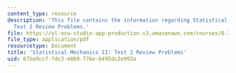 ```yaml
---
content_type: resource
description: 'This file contains the information regarding Statistical Mechanics II:
  Test 2 Review Problems.'
file: https://ol-ocw-studio-app-production.s3.amazonaws.com/courses/8-334-statistical-mechanics-ii-statistical-physics-of-fields-spring-2014/67ba9ccffdc3e869776eb495dc2e993a_MIT8_334S14_TestReview2.pdf
file_type: application/pdf
resourcetype: Document
title: 'Statistical Mechanics II: Test 2 Review Problems'
uid: 67ba9ccf-fdc3-e869-776e-b495dc2e993a
---
```

